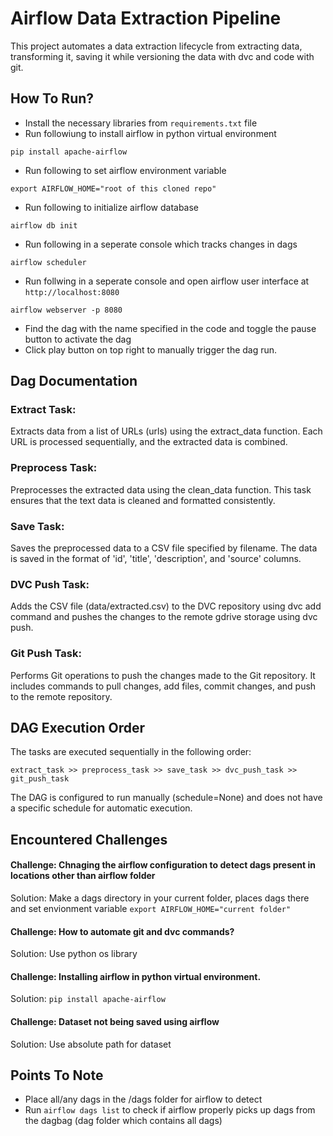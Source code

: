 # Airflow Data Extraction Pipeline
This project automates a data extraction lifecycle from extracting data, transforming it, saving it while versioning the data with dvc and code with git.

## How To Run?
- Install the necessary libraries from `requirements.txt` file
- Run followiung to install airflow in python virtual environment
```
pip install apache-airflow
```

- Run following to set airflow environment variable
```
export AIRFLOW_HOME="root of this cloned repo"
```

- Run following to initialize airflow database
```
airflow db init
```

- Run following in a seperate console which tracks changes in dags
```
airflow scheduler
```

- Run follwing in a seperate console and open airflow user interface at `http://localhost:8080`
```
airflow webserver -p 8080
```

- Find the dag with the name specified in the code and toggle the pause button to activate the dag
- Click play button on top right to manually trigger the dag run.

## Dag Documentation

### Extract Task:
Extracts data from a list of URLs (urls) using the extract_data function. Each URL is processed sequentially, and the extracted data is combined.

### Preprocess Task:
Preprocesses the extracted data using the clean_data function. This task ensures that the text data is cleaned and formatted consistently.

### Save Task:
Saves the preprocessed data to a CSV file specified by filename. The data is saved in the format of 'id', 'title', 'description', and 'source' columns.

### DVC Push Task:
Adds the CSV file (data/extracted.csv) to the DVC repository using dvc add command and pushes the changes to the remote gdrive storage using dvc push.

### Git Push Task:
Performs Git operations to push the changes made to the Git repository. It includes commands to pull changes, add files, commit changes, and push to the remote repository.

## DAG Execution Order
The tasks are executed sequentially in the following order:

`extract_task >> preprocess_task >> save_task >> dvc_push_task >> git_push_task`

The DAG is configured to run manually (schedule=None) and does not have a specific schedule for automatic execution.

## Encountered Challenges
#### Challenge: Chnaging the airflow configuration to detect dags present in locations other than airflow folder
Solution: Make a dags directory in your current folder, places dags there and set envionment variable `export AIRFLOW_HOME="current folder"`

#### Challenge: How to automate git and dvc commands?
Solution: Use python os library

#### Challenge: Installing airflow in python virtual environment.
Solution: `pip install apache-airflow`

#### Challenge: Dataset not being saved using airflow
Solution: Use absolute path for dataset

## Points To Note
- Place all/any dags in the /dags folder for airflow to detect
- Run `airflow dags list` to check if airflow properly picks up dags from the dagbag (dag folder which contains all dags)
  
